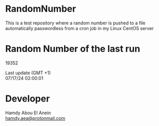 # RandomNumber    
This is a test repository where a random number is pushed to a file automatically passwordless from a cron job in my Linux CentOS server    
# Random Number of the last run   
19352
      
Last update (GMT +1)    
07/17/24 02:00:01
# Developer    
Hamdy Abou El Anein   
hamdy.aea@protonmail.com
